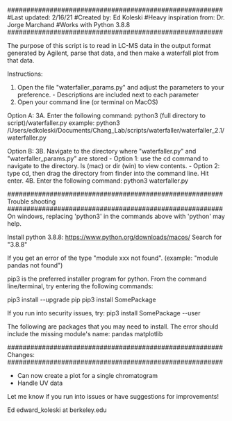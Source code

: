 ########################################################
#Last updated: 2/16/21
#Created by: Ed Koleski
#Heavy inspiration from: Dr. Jorge Marchand
#Works with Python 3.8.8
########################################################

The purpose of this script is to read in LC-MS data in the output format generated by Agilent, parse that data, and then make a waterfall plot from that data.

Instructions:
1. Open the file "waterfaller_params.py" and adjust the parameters to your preference. 
        - Descriptions are included next to each parameter
2. Open your command line (or terminal on MacOS)

Option A:
3A. Enter the following command: python3 (full directory to script)/waterfaller.py
    example: python3 /Users/edkoleski/Documents/Chang_Lab/scripts/waterfaller/waterfaller_2.1/waterfaller.py

Option B:
3B. Navigate to the directory where "waterfaller.py" and "waterfaller_params.py" are stored
        - Option 1: use the cd command to navigate to the directory. ls (mac) or dir (win) to view contents.
        - Option 2: type cd, then drag the directory from finder into the command line. Hit enter.
4B. Enter the following command: python3 waterfaller.py


########################################################
Trouble shooting
########################################################
On windows, replacing 'python3' in the commands above with 'python' may help.

Install python 3.8.8:
https://www.python.org/downloads/macos/
Search for "3.8.8"

If you get an error of the type "module xxx not found". (example: "module pandas not found")

pip3 is the preferred installer program for python.
From the command line/terminal, try entering the following commands:

pip3 install --upgrade pip
pip3 install SomePackage

If you run into security issues, try:
pip3 install SomePackage --user

The following are packages that you may need to install. The error should include the missing module's name:
pandas
matplotlib

########################################################
Changes:
########################################################
- Can now create a plot for a single chromatogram
- Handle UV data

Let me know if you run into issues or have suggestions for improvements!

Ed
edward_koleski at berkeley.edu
